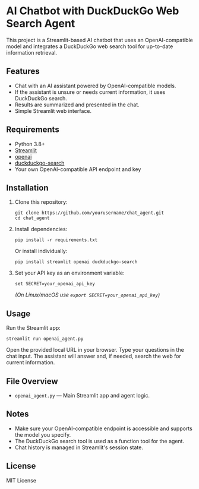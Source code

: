 # AI Chatbot with DuckDuckGo Web Search Agent

This project is a Streamlit-based AI chatbot that uses an OpenAI-compatible model and integrates a DuckDuckGo web search tool for up-to-date information retrieval.

## Features

- Chat with an AI assistant powered by OpenAI-compatible models.
- If the assistant is unsure or needs current information, it uses DuckDuckGo search.
- Results are summarized and presented in the chat.
- Simple Streamlit web interface.

## Requirements

- Python 3.8+
- [Streamlit](https://streamlit.io/)
- [openai](https://pypi.org/project/openai/)
- [duckduckgo-search](https://pypi.org/project/duckduckgo-search/)
- Your own OpenAI-compatible API endpoint and key

## Installation

1. Clone this repository:

   ```
   git clone https://github.com/yourusername/chat_agent.git
   cd chat_agent
   ```

2. Install dependencies:

   ```
   pip install -r requirements.txt
   ```

   Or install individually:

   ```
   pip install streamlit openai duckduckgo-search
   ```

3. Set your API key as an environment variable:

   ```
   set SECRET=your_openai_api_key
   ```

   *(On Linux/macOS use `export SECRET=your_openai_api_key`)*

## Usage

Run the Streamlit app:

```
streamlit run openai_agent.py
```

Open the provided local URL in your browser. Type your questions in the chat input. The assistant will answer and, if needed, search the web for current information.

## File Overview

- `openai_agent.py` — Main Streamlit app and agent logic.

## Notes

- Make sure your OpenAI-compatible endpoint is accessible and supports the model you specify.
- The DuckDuckGo search tool is used as a function tool for the agent.
- Chat history is managed in Streamlit's session state.

## License

MIT License